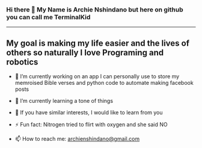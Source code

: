 ### Hi there 👋 My Name is Archie Nshindano but here on github you can call me TerminalKid 
-------------------------------------------------------------------------------------

My goal is making my life easier and the lives of others so naturally I love Programing and robotics 
-------------------------------------------------------------------------------------

- 🔭 I’m currently working on an app I can personally use to store my memroised Bible verses and python code to automate making facebook posts
  
- 🌱 I’m currently learning a tone of things
  
- 🤔 If you have similar interests, I would like to learn from you
  
- ⚡ Fun fact: Nitrogen tried to flirt with oxygen and she said NO
  
- 📫 How to reach me: archienshindano@gmail.com 

<!--
**TerminalKid/TerminalKid** is a ✨ _special_ ✨ repository because its `README.md` (this file) appears on your GitHub profile.

Here are some ideas to get you started:

- 🔭 I’m currently working on ...
- 🌱 I’m currently learning ...
- 👯 I’m looking to collaborate on ...
- 🤔 I’m looking for help with ...
- 💬 Ask me about ...
- 📫 How to reach me: ...
- 😄 Pronouns: ...
- ⚡ Fun fact: ...
-->
